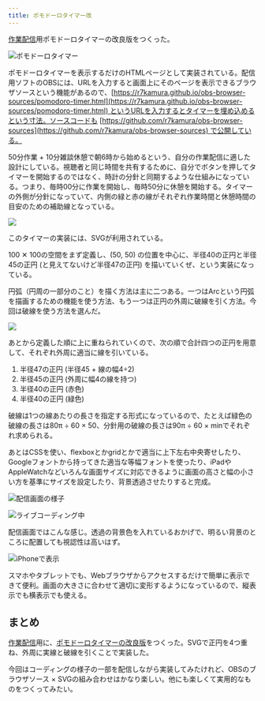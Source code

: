 ```yaml
---
title: ポモドーロタイマー改
---
```

[作業配信](https://www.youtube.com/c/r7kamura)用ポモドーロタイマーの改良版をつくった。

![](https://lh3.googleusercontent.com/3FPqHsRO75oOP4WQzuXRsuCShTzbR5jkhTsRbUvXJMz2_qndpVz5LcvZBMk1E2DkTnsspmW2WM7CatPbmTpVh9PKsMT48wbj_k-_26zog0aGLlIw2frWkD04WHerXdPsJlZATN1V1v0i1HssD5JutyxkCrKNpEWrrjQGZTAo3dsT8-WuY3EtMdiDuiB_IQ "ポモドーロタイマー")

ポモドーロタイマーを表示するだけのHTMLページとして実装されている。配信用ソフトのOBSには、URLを入力すると画面上にそのページを表示できるブラウザソースという機能があるので、[https://r7kamura.github.io/obs-browser-sources/pomodoro-timer.html](https://r7kamura.github.io/obs-browser-sources/pomodoro-timer.html) というURLを入力するとタイマーを埋め込めるという寸法。ソースコードも [https://github.com/r7kamura/obs-browser-sources](https://github.com/r7kamura/obs-browser-sources) で公開している。

50分作業 + 10分雑談休憩で朝6時から始めるという、自分の作業配信に適した設計にしている。視聴者と同じ時間を共有するために、自分でボタンを押してタイマーを開始するのではなく、時計の分針と同期するような仕組みになっている。つまり、毎時00分に作業を開始し、毎時50分に休憩を開始する。タイマーの外側が分針になっていて、内側の緑と赤の線がそれぞれ作業時間と休憩時間の目安のための補助線となっている。

![](https://lh3.googleusercontent.com/hK45avJxnGUmPk__JkjpHbCcLBn6sqeN8exUyDvlbvDnLbDqZW2RRx1jJz6zO0IcK_AwuhocSzQasRZY1HbgDADj3WJ2bZvGkN7xQBJc9NdVKUm6CPoY9AjwZ2CWuSQJLqhPBQqeVqhk65Asv1kXER7yhzoKco3B26C_u89-Im9G1bKQG727GaI1ODak4A)

このタイマーの実装には、SVGが利用されている。

100 ✕ 100の空間をまず定義し、(50, 50) の位置を中心に、半径40の正円と半径45の正円 (と見えてないけど半径47の正円) を描いていくぜ、という実装になっている。

円弧（円周の一部分のこと）を描く方法は主に二つある。一つはArcという円弧を描画するための機能を使う方法、もう一つは正円の外周に破線を引く方法。今回は破線を使う方法を選んだ。

![](https://lh5.googleusercontent.com/5attPwHkCvPiil9K2CN1hiGFm5Z556btRI4ZXdNKlQaJOxT2HGQzSioLBW6s-QPSXEKihZyyAlM1X0LIQz6kt6Z9qbJlcHBSuhG7ENTjKkBGw4USGZErNZ2l-F0dN0uCEv_AUELEbZD6plrvs2nr1jNjIl1nakhMSsMGMddvW8dS1tgqqMXUVofijpaXhw)

あとから定義した順に上に重ねられていくので、次の順で合計四つの正円を用意して、それぞれ外周に適当に線を引いている。

1.  半径47の正円 (半径45 + 線の幅4÷2)
2.  半径45の正円 (外周に幅4の線を持つ)
3.  半径40の正円 (赤色)
4.  半径40の正円 (緑色)

破線は1つの線あたりの長さを指定する形式になっているので、たとえば緑色の破線の長さは80π ÷ 60 × 50、分針用の破線の長さは90π ÷ 60 × minでそれぞれ求められる。

あとはCSSを使い、flexboxとかgridとかで適当に上下左右中央寄せしたり、Googleフォントから持ってきた適当な等幅フォントを使ったり、iPadやAppleWatchなどいろんな画面サイズに対応できるように画面の高さと幅の小さい方を基準にサイズを設定したり、背景透過させたりすると完成。

![](https://lh5.googleusercontent.com/Y8ukNVuSPmC9maDaoyIwCQkYszooTKbIJhVzHi3gxOfb-dSz7_U1jjUuNrf1l6cptbFc_Wrch_XHacLfEMVgWLr7fLI7QlvlwrKziD9SsNNq-71wLoW1jPH5-L9-sf9EFOU5nnBljm8BAqHhUvnleHGzRuUvrs4XyX3EhLb_HyDDupUyWNrkUHKyuIOazw "配信画面の様子")

![](https://lh3.googleusercontent.com/RNNwM4MRd1kiYlWxOhuQDvEYvVu6lVPYEEUgJXBWv_1Jgac-FZd7Pxy3smRPiTNig6oeGOMn9KxsbbE5ib6argLej5XXuqSCxzp5XsX4syEdoGUghAfGTdq0uGdkZ6G8Ne2HDcZwf1TcNJ2UhR6nPY3CFZYSsDdxpAG8z3gqkTolEiSRnCIVSnqfu4NUUg "ライブコーディング中")

配信画面ではこんな感じ。透過の背景色を入れているおかげで、明るい背景のところに配置しても視認性は高いはず。

![](https://lh5.googleusercontent.com/jEmsJuQSViBFkCvKI_J4ryiQ3CDI1PtBT6uc48nUtldz6MrOg1KwGa73I4apgbZ0YXdGbKaCokiKl-GCPp3ov06xHS9i48nhDqNkXmOHPFTMZvyA0jWMTrLCkp-kOXGYLybhd5FJvDVVMGw6Jvceali2ei88aUJ3qwv2O5JXNE037wXd6EnK_F-Dr5XONg "iPhoneで表示")

スマホやタブレットでも、Webブラウザからアクセスするだけで簡単に表示できて便利。画面の大きさに合わせて適切に変形するようになっているので、縦表示でも横表示でも使える。

まとめ
---

[作業配信](https://www.youtube.com/c/r7kamura)用に、[ポモドーロタイマーの改良版](https://github.com/r7kamura/obs-browser-sources)をつくった。SVGで正円を4つ重ね、外周に実線と破線を引くことで実装した。

今回はコーディングの様子の一部を配信しながら実装してみたけれど、OBSのブラウザソース × SVGの組み合わせはかなり楽しい。他にも楽しくて実用的なものをつくってみたい。
